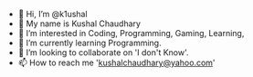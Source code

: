 - 👋 Hi, I’m @k1ushal
- 💩 My name is Kushal Chaudhary
- 👀 I’m interested in Coding, Programming, Gaming, Learning,
- 🌱 I’m currently learning Programming.
- 💞️ I’m looking to collaborate on 'I don't Know'.
- 📫 How to reach me 'kushalchaudhary@yahoo.com'
